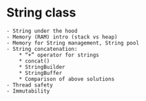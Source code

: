 # String class
    - String under the hood
    - Memory (RAM) intro (stack vs heap)
    - Memory for String management, String pool
    - String concatenation:
        * “+” operator for strings
        * concat()
        * StringBuilder
        * StringBuffer
        * Comparison of above solutions
    - Thread safety
    - Immutability